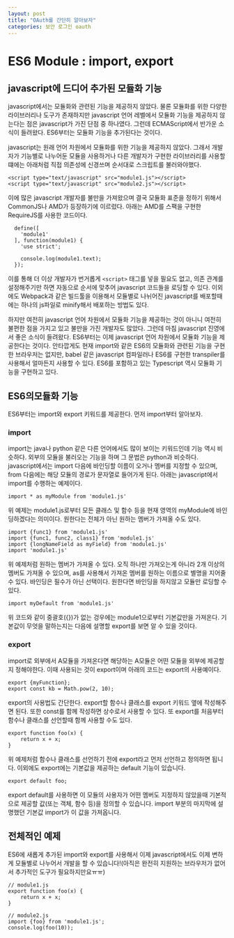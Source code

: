 ```yaml
---
layout: post
title: "OAuth를 간단히 알아보자"
categories: 보안 로그인 oauth
---
```


# ES6 Module : import, export
## javascript에 드디어 추가된 모듈화 기능
javascript에서는 모듈화와 관련된 기능을 제공하지 않았다. 물론 모듈화를 위한 다양한 라이브러리나 도구가 존재하지만 javascript 언어 레벨에서 모듈화 기능을 제공하지 않는다는 점은 javascript가 가진 단점 중 하나였다. 그런데 ECMAScript에서 반가운 소식이 들려왔다. ES6부터는 모듈화 기능을 추가된다는 것이다.


javascript는 원래 언어 차원에서 모듈화를 위한 기능을 제공하지 않았다.
그래서 개발자가 기능별로 나누어둔 모듈을 사용하거나 다른 개발자가 구현한 라이브러리를 사용할떄에는 아래처럼 직접 의존성에 신경쓰며 순서대로 스크립트를 불러와야했다.

```
<script type="text/javascript" src="module1.js"></script>
<script type="text/javascript" src="module2.js"></script>
```

이에 많은 javascript 개발자를 불만을 가져왔으며 결국 모듈화 표준을 정하기 위해서 CommonJS나 AMD가 등장하기에 이르렀다.
아래는 AMD를 스팩을 구현한 RequireJS를 사용한 코드이다.

```  
  define([
    'module1'
  ], function(module1) {
    'use strict';

    console.log(module1.text);
  });
```

이를 통해 더 이상 개발자가 번거롭게 `<script>` 태그를 넣을 필요도 없고, 의존 관계를 설정해주기만 하면 자동으로 순서에 맞추어 javascript 코드들을 로딩할 수 있다.
이외에도 Webpack과 같은 빌드툴을 이용해서 모듈별로 나뉘어진 javascript를 배포할때에는 하나의 js파일로 minify해서 배포하는 방법도 있다.

하지만 여전히 javascript 언어 차원에서 모듈화 기능을 제공하는 것이 아니니 여전히 불편한 점을 가지고 있고 불만을 가진 개발자도 많았다.
그런데 마침 javascript 진영에서 좋은 소식이 들려왔다. ES6부터는 이제 javascript 언어 차원에서 모듈화 기능을 제공한다는 것이다.
안타깝게도 현재 import와 같은 ES6의 모듈화와 관련된 기능을 구현한 브라우저는 없지만, 
babel 같은 javascript 컴파일러나 ES6를 구현한 transpiler를 사용해서 얼마든지 사용할 수 있다.
ES6를 포함하고 있는 Typescript 역시 모듈화 기능을 구현하고 있다.

## ES6의모듈화 기능
ES6부터는 import와 export 키워드를 제공한다. 먼저 import부터 알아보자.

### import 
import는 java나 python 같은 다른 언어에서도  많이 보이는 키워드인데 기능 역시 비슷하다. 외부의 모듈을 불러오는 기능을 하며 그 문법은 python과 비슷하다. javascript에서는 import 다음에 바인딩할 이름이 오거나 멤버를 지정할 수 있으며, from 다음에는 해당 모듈의 경로가 문자열로 들어가게 된다. 아래는 javascript에서 import를 수행하는 예제이다.
```
import * as myModule from 'module1.js'
```
위 예제는 module1.js로부터 모든 클래스 및 함수 등을 현재 영역의 myModule에 바인딩하겠다는 의미이다. 원한다는 전체가 아닌 원하는 멤버가 가져올 수도 있다.

```
import {func1} from 'module1.js'
import {func1, func2, class1} from 'module1.js'
import {longNameField as myField} from 'module1.js'
import 'module1.js'
```
위 예제처럼 원하는 멤버가 가져올 수 있다. 오직 하나만 가져오는게 아니라 2개 이상의 멤버도 가져올 수 있으며, as를 사용해서 가져온 멤버를 원하는 이름으로 별명을 지어줄 수 있다. 바인딩은 필수가 아닌 선택이다. 원한다면 바인딩을 하지않고 모듈만 로딩할 수 있다.
```
import myDefault from 'module1.js'
```
위 코드와 같이 중괄호({})가 없는 겅우에는 module1으로부터 기본값만을 가져온다. 기본값이 무엇을 말하는지는 다음에 설명할 export를 보면 알 수 있을 것이다.

### export
import로 외부에서 A모듈을 가져온다면 해당하는 A모듈은 어떤 모듈을 외부에 제공할지 정해야한다. 이때 사용되는 것이 export이며 아래의 코드는 export의 사용예이다.
```
export {myFunction};
export const kb = Math.pow(2, 10);
```
export의 사용법도 간단한다. export할 함수나 클래스를 export 키워드 옆에 작성해주면 된다. 또한 const를 함께 작성하면 상수로서 사용할 수 있다.
또 export를 처음부터 함수나 클래스를 선언할때 함께 사용할 수도 있다.
```
export function foo(x) {
	return x + x;
}
```
위 예제처럼 함수나 클래스를 선언하기 전에 export라고 먼저 선언하고 정의하면 됩니다. 이외에도 export에는 기본값을 제공하는 default 기능이 있습니다.
```
export default foo;
```
export default를 사용하면 이 모듈의 사용자가 어떤 멤버도 지정하지 않았을때 기본적으로 제공할 값(또는 객체, 함수 등)을 정의할 수 있습니다. import 부분의 마지막에 설명했던 기본값 import가 이 값을 가져옵니다.

## 전체적인 예제
ES6에 새롭게 추가된 import와 export를 사용해서 이제 javascript에서도 이제 변하게 모듈별로 나누어서 개발을 할 수 있습니다!(아직은 완전히 지원하는 브라우저가 없어서 추가적인 도구가 필요하지만요ㅠㅠ)
```
// module1.js
export function foo(x) {
	return x + x;
}

// module2.js
import {foo} from 'module1.js';
console.log(foo(10));
```
